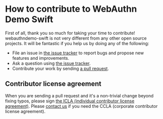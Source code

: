 # How to contribute to WebAuthn Demo Swift

First of all, thank you so much for taking your time to contribute!
webauthndemo-swift is not very different from any other open source projects.
It will be fantastic if you help us by doing any of the following:

- File an issue in [the issue tracker](https://github.com/line/webauthndemo-swift/issues)
  to report bugs and propose new features and improvements.
- Ask a question using [the issue tracker](https://github.com/line/webauthndemo-swift/issues).
- Contribute your work by sending [a pull request](https://github.com/line/webauthndemo-swift/pulls).

## Contributor license agreement

When you are sending a pull request and it's a non-trivial change beyond fixing
typos, please sign [the ICLA (individual contributor license agreement)](https://cla-assistant.io/line/webauthndemo-swift).
Please [contact us](mailto:dl_oss_dev@linecorp.com) if you need the CCLA
(corporate contributor license agreement).